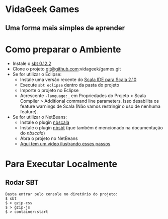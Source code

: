 # VidaGeek Games
## Uma forma mais simples de aprender


# Como preparar o Ambiente

* Instale o [sbt 0.12.2][1]
* Clone o projeto git@github.com:vidageek/games.git
* Se for utilizar o Eclipse:
  * Instale uma versão recente do [Scala IDE para Scala 2.10][2]
  * Execute `sbt eclipse` dentro da pasta do projeto
  * Importe o projeto no Eclipse
  * Acrescente `-language:_` em Propriedades do Projeto > Scala Compiler > Additional command line parameters. Isso desabilita
os feature warnings de Scala (Não vamos restringir o uso de nenhuma feature).
* Se for utilizar o NetBeans:
  * Instale o plugin [nbscala][3]
  * Instale o plugin [nbsbt][4] (que também é mencionado na documentação do *nbscala*)
  * Abra o projeto no NetBeans
  * [Aqui tem um video ilustrando esses passos][5]


# Para Executar Localmente
## Rodar SBT
    Basta entrar pelo console no diretório do projeto:
    $ sbt
    $ > gzip-css
    $ > gzip-js
    $ > container:start


[1]: http://scala-sbt.org/release/docs/Getting-Started/Setup.html
[2]: http://scala-ide.org/download/current.html
[3]: https://github.com/dcaoyuan/nbscala
[4]: https://github.com/dcaoyuan/nbsbt
[5]: https://www.youtube.com/watch?v=aDKBF9H9rSY
